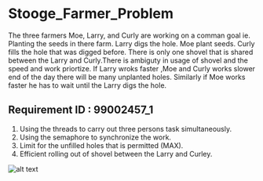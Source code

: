 # Stooge_Farmer_Problem

The three farmers Moe, Larry, and Curly are working on a comman goal ie. Planting the seeds in there farm. Larry digs the hole. Moe  plant seeds. Curly fills the hole that was digged before. There is only one shovel that is shared between the Larry and Curly.There is ambiguty in usage of shovel and the speed and work priortize. If Larry wroks faster ,Moe and Curly works slower end of the day there will be many unplanted holes. Similarly if Moe works faster he has to wait until the Larry digs the hole.

## Requirement ID : 99002457_1

1. Using the threads to carry out three persons task simultaneously.
2. Using the semaphore to synchronize the work.
3. Limit for the unfilled holes that is permitted (MAX).
4. Efficient rolling out of shovel between the Larry and Curley.


![alt text](https://github.com/[username]/[reponame]/blob/[branch]/1_Requirements/image.jpg?raw=true)
